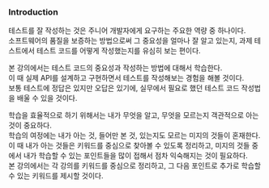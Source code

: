 ### Introduction

테스트를 잘 작성하는 것은 주니어 개발자에게 요구하는 주요한 역량 중 하나이다.  
소프트웨어의 품질을 보증하는 방법으로써 그 중요성을 얼마나 잘 알고 있는지, 과제 테스트에서 테스트 코드를 어떻게 작성했는지를 유심히 보는 편이다.

본 강의에서는 테스트 코드의 중요성과 작성하는 방법에 대해서 학습한다.  
이 때 실제 API를 설계하고 구현하면서 테스트를 작성해보는 경험을 해볼 것이다.  
보통 테스트에 정답은 있지만 오답은 있기에, 실무에서 필요로 했던 테스트 코드 작성법을 배울 수 있을 것이다.

학습을 효율적으로 하기 위해서는 내가 무엇을 알고, 무엇을 모르는지 객관적으로 아는 것이 중요하다.  
학습의 여정에는 내가 아는 것, 들어만 본 것, 있는지도 모르는 미지의 것들이 혼재한다.  
이 때 내가 아는 것들은 키워드를 중심으로 찾아볼 수 있도록 정리하고, 미지의 것들 중에서 내가 학습할 수 있는 포인트들을 많이 접해서 점차 익숙해지는 것이 필요하다.  
본 강의에서는 각 강의를 키워드를 중심으로 정리하고, 그 다음 포인트로 추가로 학습할 수 있는 키워드를 제시할 것이다.
